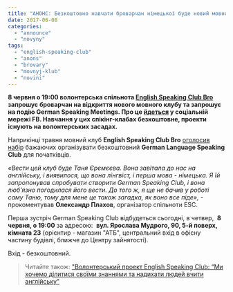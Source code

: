 ```yaml
---
title: "АНОНС: Безкоштовно навчати броварчан німецької буде новий мовний клуб. Перше заняття - 8 червня"
date: 2017-06-08
categories: 
  - "announce"
  - "novyny"
tags: 
  - "english-speaking-club"
  - "anons"
  - "brovary"
  - "movnyj-klub"
  - "novini"
---
```


**8 червня о 19:00 волонтерська спільнота [English Speaking Club Bro](https://www.facebook.com/EnglishSpeakingClubBro/) запрошує броварчан на відкриття нового мовного клубу та запрошує на подію German Speaking Meetings. Про це [йдеться](https://www.facebook.com/events/252544848557823/?active_tab=about) у соціальній мережі FB. Навчання у цих спікінг-клабах безкоштовне, проекти існують на волонтерських засадах.**

Наприкінці травня мовний клуб **English Speaking Club Bro** [оголосив набір](https://www.facebook.com/EnglishSpeakingClubBro/photos/a.1108373972580506.1073741829.1082136621870908/1344900018927899/?type=3) бажаючих організувати безкоштовний **German Language Speaking Club** для початківців.

_«Вести цей клуб буде Таня Єрємєєва. Вона завітала до нас на англійську, і виявилося, що вона лінгвіст, і перша мова - німецька. Я їй запропонував спробувати створити German Speaking Club, і вона люб’язно погодилася його вести. До того ж, я ще не бачив у роботі саму Таню, тому для мене це також загадка, як воно все піде»,_ - прокоментував **Олександр Плахов**, організатор спільноти ESC.

Перша зустріч German Speaking Club відбудеться сьогодні, в четвер,  **8 червня, о 19:00** за адресою:  **вул. Ярослава Мудрого, 90, 5-й поверх, кімната 23** (орієнтир - магазин "АТБ", центральний вхід в офісну частину будівлі, ближче до Центру зайнятості).

Вхід - безкоштовний.

> Читайте також: ["Волонтерський проект English Speaking Club: “Ми хочемо ділитися своїми знаннями та надихати людей вчити англійську"](https://mpz.brovary.org/volonterskyj-proekt-english-speaking-club-hochemo-dilytysya-svoyimy-znannyamy-ta-nadyhaty-lyudej-vchyty-anglijsku/)
